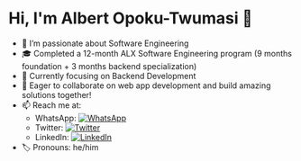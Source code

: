# Hi, I'm Albert Opoku-Twumasi 👋
- 👀 I’m passionate about Software Engineering
- 🎓 Completed a 12-month ALX Software Engineering program (9 months foundation + 3 months backend specialization)
- 🌱 Currently focusing on Backend Development
- 💞️ Eager to collaborate on web app development and build amazing solutions together!
- 📫 Reach me at:
  - WhatsApp: [![WhatsApp](https://img.shields.io/badge/WhatsApp-25D366?style=for-the-badge&logo=whatsapp&logoColor=white)](https://wa.me/233501378473)
  - Twitter: [![Twitter](https://img.shields.io/badge/Twitter-1DA1F2?style=for-the-badge&logo=twitter&logoColor=white)](https://twitter.com/Albert_O_T)
  - LinkedIn: [![LinkedIn](https://img.shields.io/badge/LinkedIn-0A66C2?style=for-the-badge&logo=linkedin&logoColor=white)](https://www.linkedin.com/in/albert-opoku-twumasi-a4694b280/)
- 🏷️ Pronouns: he/him

<!---
oRocket/oRocket is a ✨ special ✨ repository because its `README.md` (this file) appears on your GitHub profile.
You can click the Preview link to take a look at your changes.
--->
